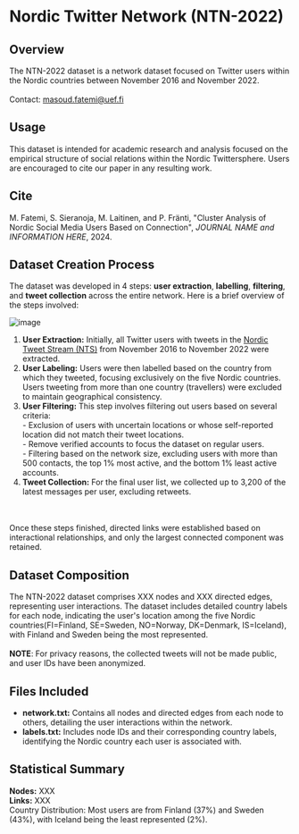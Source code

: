 # Nordic Twitter Network (NTN-2022)

## Overview
The NTN-2022 dataset is a network dataset focused on Twitter users within the Nordic countries between November 2016 and November 2022.
<br />
<br />
Contact: [masoud.fatemi@uef.fi](masoud.fatemi@uef.fi)

## Usage
This dataset is intended for academic research and analysis focused on the empirical structure of social relations within the Nordic Twittersphere. Users are encouraged to cite our paper in any resulting work.

## Cite
M. Fatemi, S. Sieranoja, M. Laitinen, and P. Fränti, "Cluster Analysis of Nordic Social Media Users Based on Connection", *JOURNAL NAME and INFORMATION HERE*, 2024.

## Dataset Creation Process
The dataset was developed in 4 steps: **user extraction**, **labelling**, **filtering**, and **tweet collection** across the entire network. Here is a brief overview of the steps involved:

![image](https://github.com/Masoud-Fatemi/NTN_2022/assets/25830298/021b1a7c-a1c2-4edf-a1e8-19898e5582e0)
<br />
  1. **User Extraction:** Initially, all Twitter users with tweets in the [Nordic Tweet Stream (NTS)](https://erepo.uef.fi/handle/123456789/6697) from November 2016 to November 2022 were extracted.
  2. **User Labeling:** Users were then labelled based on the country from which they tweeted, focusing exclusively on the five Nordic countries. Users tweeting from more than one country (travellers) were excluded to maintain geographical consistency.
  3. **User Filtering:** This step involves filtering out users based on several criteria: <br />
    - Exclusion of users with uncertain locations or whose self-reported location did not match their tweet locations. <br />
    - Remove verified accounts to focus the dataset on regular users. <br />
    - Filtering based on the network size, excluding users with more than 500 contacts, the top 1% most active, and the bottom 1% least active accounts. <br />
  4. **Tweet Collection:** For the final user list, we collected up to 3,200 of the latest messages per user, excluding retweets.
<br />
<br />
Once these steps finished, directed links were established based on interactional relationships, and only the largest connected component was retained.

## Dataset Composition
The NTN-2022 dataset comprises XXX nodes and XXX directed edges, representing user interactions. The dataset includes detailed country labels for each node, indicating the user's location among the five Nordic countries(FI=Finland, SE=Sweden, NO=Norway, DK=Denmark, IS=Iceland), with Finland and Sweden being the most represented.
<br />
<br />
**NOTE**: For privacy reasons, the collected tweets will not be made public, and user IDs have been anonymized.

## Files Included
- **network.txt:** Contains all nodes and directed edges from each node to others, detailing the user interactions within the network.
- **labels.txt:** Includes node IDs and their corresponding country labels, identifying the Nordic country each user is associated with.

## Statistical Summary
**Nodes:** XXX <br />
**Links:** XXX <br />
Country Distribution: Most users are from Finland (37%) and Sweden (43%), with Iceland being the least represented (2%).




